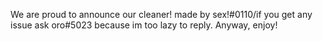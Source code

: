 We are proud to announce our cleaner!
made by sex!#0110/if you get any issue ask oro#5023 because im too lazy to reply.
Anyway, enjoy!

